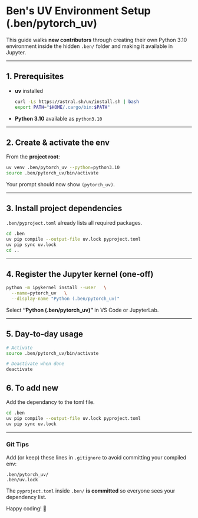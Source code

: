 # Ben's UV Environment Setup (.ben/pytorch_uv)

This guide walks **new contributors** through creating their own Python 3.10 environment inside the hidden `.ben/` folder and making it available in Jupyter.

---

## 1. Prerequisites

* **uv** installed  
  ```bash
  curl -Ls https://astral.sh/uv/install.sh | bash
  export PATH="$HOME/.cargo/bin:$PATH"
  ```

* **Python 3.10** available as `python3.10`

---

## 2. Create & activate the env

From the **project root**:

```bash
uv venv .ben/pytorch_uv --python=python3.10
source .ben/pytorch_uv/bin/activate
```

Your prompt should now show `(pytorch_uv)`.

---

## 3. Install project dependencies

`.ben/pyproject.toml` already lists all required packages.

```bash
cd .ben
uv pip compile --output-file uv.lock pyproject.toml
uv pip sync uv.lock
cd ..
```

---

## 4. Register the Jupyter kernel (one‑off)

```bash
python -m ipykernel install --user   \
  --name=pytorch_uv   \
  --display-name "Python (.ben/pytorch_uv)"
  ```

Select **“Python (.ben/pytorch_uv)”** in VS Code or JupyterLab.

---

## 5. Day‑to‑day usage

```bash
# Activate
source .ben/pytorch_uv/bin/activate

# Deactivate when done
deactivate
```

## 6. To add new 
Add the dependancy to the toml file.

```bash
cd .ben
uv pip compile --output-file uv.lock pyproject.toml
uv pip sync uv.lock
```

---

### Git Tips

Add (or keep) these lines in `.gitignore` to avoid committing your compiled env:

```
.ben/pytorch_uv/
.ben/uv.lock
```

The `pyproject.toml` inside `.ben/` **is committed** so everyone sees your dependency list.

Happy coding! 🚀